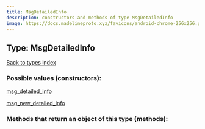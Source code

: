 ```yaml
---
title: MsgDetailedInfo
description: constructors and methods of type MsgDetailedInfo
image: https://docs.madelineproto.xyz/favicons/android-chrome-256x256.png
---
```

## Type: MsgDetailedInfo  
[Back to types index](index.md)



### Possible values (constructors):

[msg\_detailed\_info](../constructors/msg_detailed_info.md)  

[msg\_new\_detailed\_info](../constructors/msg_new_detailed_info.md)  



### Methods that return an object of this type (methods):



